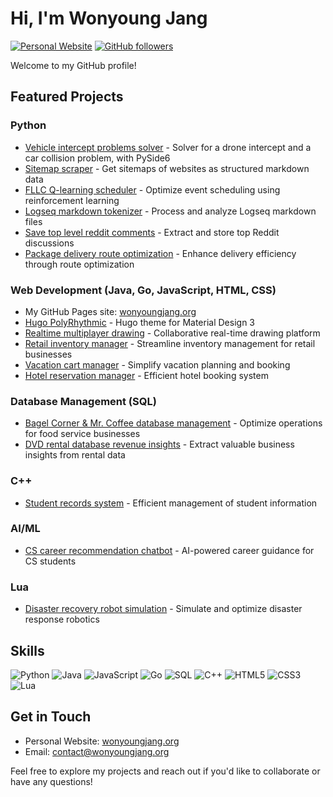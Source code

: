 # Hi, I'm Wonyoung Jang

[![Personal Website](https://img.shields.io/badge/Website-wonyoungjang.org-blue?style=flat-square&logo=google-chrome)](https://wonyoungjang.org)
[![GitHub followers](https://img.shields.io/github/followers/wonyoung-jang?label=Follow&style=social)](https://github.com/wonyoung-jang)

Welcome to my GitHub profile!

## Featured Projects

### Python
- [Vehicle intercept problems solver](https://github.com/wonyoung-jang/vehicle-intercept-gui) - Solver for a drone intercept and a car collision problem, with PySide6
- [Sitemap scraper](https://github.com/wonyoung-jang/sitemap-scraper) - Get sitemaps of websites as structured markdown data
- [FLLC Q-learning scheduler](https://github.com/wonyoung-jang/fllc-qlearning-scheduler) - Optimize event scheduling using reinforcement learning
- [Logseq markdown tokenizer](https://github.com/wonyoung-jang/logseq-tokenizer) - Process and analyze Logseq markdown files
- [Save top level reddit comments](https://github.com/wonyoung-jang/top-reddit-comments) - Extract and store top Reddit discussions
- [Package delivery route optimization](https://github.com/wonyoung-jang/package-delivery-network) - Enhance delivery efficiency through route optimization

### Web Development (Java, Go, JavaScript, HTML, CSS)
- My GitHub Pages site: [wonyoungjang.org](https://wonyoungjang.org)
- [Hugo PolyRhythmic](https://github.com/wonyoung-jang/hugo-PolyRhythmic) - Hugo theme for Material Design 3
- [Realtime multiplayer drawing](https://github.com/wonyoung-jang/realtime-multiplayer-drawing) - Collaborative real-time drawing platform
- [Retail inventory manager](https://github.com/wonyoung-jang/retail-inventory-manager) - Streamline inventory management for retail businesses
- [Vacation cart manager](https://github.com/wonyoung-jang/vacation-cart-manager) - Simplify vacation planning and booking
- [Hotel reservation manager](https://github.com/wonyoung-jang/Hotel-Reservation-Manager) - Efficient hotel booking system

### Database Management (SQL)
- [Bagel Corner & Mr. Coffee database management](https://github.com/wonyoung-jang/bagel-coffee-stores) - Optimize operations for food service businesses
- [DVD rental database revenue insights](https://github.com/wonyoung-jang/dvd-rental-revenue) - Extract valuable business insights from rental data

### C++
- [Student records system](https://github.com/wonyoung-jang/Student-Record-System) - Efficient management of student information

### AI/ML
- [CS career recommendation chatbot](https://github.com/wonyoung-jang/cs-career-chatbot) - AI-powered career guidance for CS students

### Lua
- [Disaster recovery robot simulation](https://github.com/wonyoung-jang/Disaster-Recovery-Robot) - Simulate and optimize disaster response robotics

## Skills

![Python](https://img.shields.io/badge/-Python-3776AB?style=flat-square&logo=Python&logoColor=white)
![Java](https://img.shields.io/badge/-Java-007396?style=flat-square&logo=Java&logoColor=white)
![JavaScript](https://img.shields.io/badge/-JavaScript-F7DF1E?style=flat-square&logo=JavaScript&logoColor=black)
![Go](https://img.shields.io/badge/-Go-00ADD8?style=flat-square&logo=Go&logoColor=white)
![SQL](https://img.shields.io/badge/-SQL-4479A1?style=flat-square&logo=MySQL&logoColor=white)
![C++](https://img.shields.io/badge/-C++-00599C?style=flat-square&logo=C%2B%2B&logoColor=white)
![HTML5](https://img.shields.io/badge/-HTML5-E34F26?style=flat-square&logo=HTML5&logoColor=white)
![CSS3](https://img.shields.io/badge/-CSS3-1572B6?style=flat-square&logo=CSS3&logoColor=white)
![Lua](https://img.shields.io/badge/-Lua-2C2D72?style=flat-square&logo=Lua&logoColor=white)

## Get in Touch

- Personal Website: [wonyoungjang.org](https://wonyoungjang.org)
- Email: contact@wonyoungjang.org

Feel free to explore my projects and reach out if you'd like to collaborate or have any questions!
